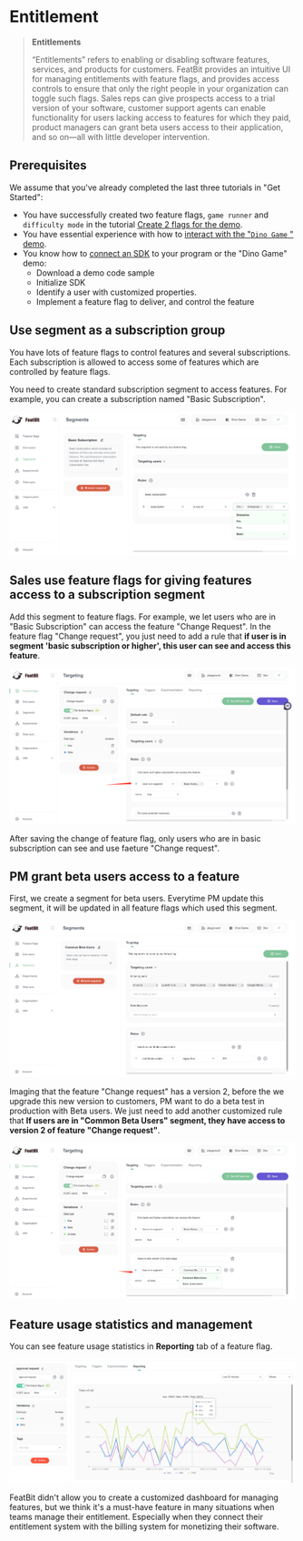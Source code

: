 # Entitlement

> **Entitlements**
>
> “Entitlements” refers to enabling or disabling software features, services, and products for customers. FeatBit provides an intuitive UI for managing entitlements with feature flags, and provides access controls to ensure that only the right people in your organization can toggle such flags. Sales reps can give prospects access to a trial version of your software, customer support agents can enable functionality for users lacking access to features for which they paid, product managers can grant beta users access to their application, and so on—all with little developer intervention.

## Prerequisites

We assume that you've already completed the last three tutorials in "Get Started":

* You have successfully created two feature flags, `game runner` and `difficulty mode` in the tutorial [Create 2 flags for the demo](../create-two-feature-flags.md).
* You have essential experience with how to [interact with the "`Dino Game` " demo](../try-interacting-with-the-demo.md).
* You know how to [connect an SDK](../connect-an-sdk/) to your program or the "Dino Game" demo:
  * Download a demo code sample
  * Initialize SDK
  * Identify a user with customized properties.
  * Implement a feature flag to deliver, and control the feature

## Use segment as a subscription group

You have lots of feature flags to control features and several subscriptions. Each subscription is allowed to access some of features which are controlled by feature flags.

You need to create standard subscription segment to access features. For example, you can create a subscription named "Basic Subscription".

![](../../getting-started/assets/entitlement/001.webp)

## Sales use feature flags for giving features access to a subscription segment

Add this segment to feature flags. For example, we let users who are in "Basic Subscription" can access the feature "Change Request". In the feature flag "Change request", you just need to add a rule that **if user is in segment 'basic subscription or higher', this user can see and access this feature**.

![](../../getting-started/assets/entitlement/002.webp)

After saving the change of feature flag, only users who are in basic subscription can see and use faeture "Change request".

## PM grant beta users access to a feature

First, we create a segment for beta users. Everytime PM update this segment, it will be updated in all feature flags which used this segment.

![](../../getting-started/assets/entitlement/003.webp)

Imaging that the feature "Change request" has a version 2, before the we upgrade this new version to customers, PM want to do a beta test in production with Beta users. We just need to add another customized rule that **If users are in "Common Beta Users" segment, they have access to version 2 of feature "Change request"**.

![](../../getting-started/assets/entitlement/004.webp)

## Feature usage statistics and management

You can see feature usage statistics in **Reporting** tab of a feature flag.

![](../../getting-started/assets/entitlement/005.webp)

FeatBit didn't allow you to create a customized dashboard for managing features, but we think it's a must-have feature in many situations when teams manage their entitlement. Especially when they connect their entitlement system with the billing system for monetizing their software.
